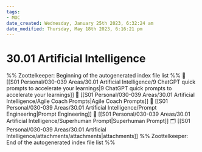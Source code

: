 ```yaml
---
tags: 
- MOC
date_created: Wednesday, January 25th 2023, 6:32:24 am
date_modified: Thursday, May 18th 2023, 6:16:21 pm
---
```

# 30.01 Artificial Intelligence



%% Zoottelkeeper: Beginning of the autogenerated index file list  %%
📄 [[S01 Personal/030-039 Areas/30.01 Artificial Intelligence/9 ChatGPT quick prompts to accelerate your learnings|9 ChatGPT quick prompts to accelerate your learnings]]
📄 [[S01 Personal/030-039 Areas/30.01 Artificial Intelligence/Agile Coach Prompts|Agile Coach Prompts]]
📄 [[S01 Personal/030-039 Areas/30.01 Artificial Intelligence/Prompt Engineering|Prompt Engineering]]
📄 [[S01 Personal/030-039 Areas/30.01 Artificial Intelligence/Superhuman Prompt|Superhuman Prompt]]
🗂️ [[S01 Personal/030-039 Areas/30.01 Artificial Intelligence/attachments/attachments|attachments]]
%% Zoottelkeeper: End of the autogenerated index file list  %%

